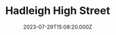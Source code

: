 ---
date: 2023-07-29T15:08:20.000Z
title: Hadleigh High Street
latitude: 52.04428511
longitude: 0.95370718
category: checkin
---